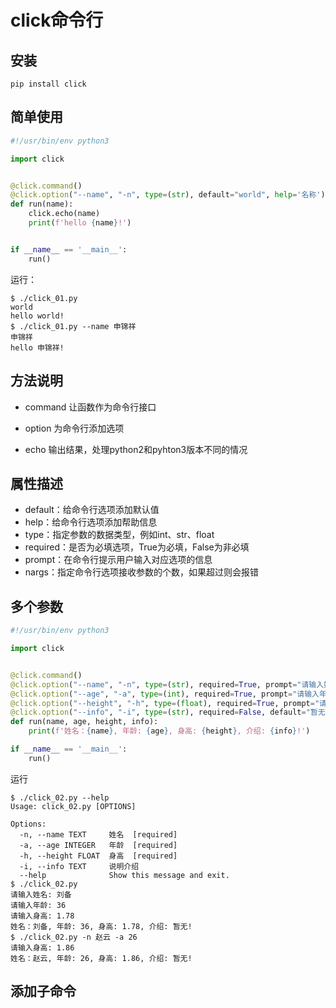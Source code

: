 # click命令行

## 安装

```shell
pip install click
```

## 简单使用

```py
#!/usr/bin/env python3

import click


@click.command()
@click.option("--name", "-n", type=(str), default="world", help='名称')
def run(name):
    click.echo(name)
    print(f'hello {name}!')


if __name__ == '__main__':
    run()
```

运行：

```
$ ./click_01.py         
world
hello world!
$ ./click_01.py --name 申锦祥    
申锦祥
hello 申锦祥!
```



## 方法说明

* command 让函数作为命令行接口

* option 为命令行添加选项

* echo 输出结果，处理python2和pyhton3版本不同的情况

  

## 属性描述

- default：给命令行选项添加默认值
- help：给命令行选项添加帮助信息
- type：指定参数的数据类型，例如int、str、float
- required：是否为必填选项，True为必填，False为非必填
- prompt：在命令行提示用户输入对应选项的信息
- nargs：指定命令行选项接收参数的个数，如果超过则会报错

## 多个参数

```python
#!/usr/bin/env python3

import click


@click.command()
@click.option("--name", "-n", type=(str), required=True, prompt="请输入姓名", help="姓名")
@click.option("--age", "-a", type=(int), required=True, prompt="请输入年龄", help="年龄")
@click.option("--height", "-h", type=(float), required=True, prompt="请输入身高", help="身高")
@click.option("--info", "-i", type=(str), required=False, default="暂无", help="说明介绍")
def run(name, age, height, info):
    print(f'姓名：{name}, 年龄: {age}, 身高: {height}, 介绍: {info}!')

if __name__ == '__main__':
    run()
```

运行

```shell
$ ./click_02.py --help
Usage: click_02.py [OPTIONS]

Options:
  -n, --name TEXT     姓名  [required]
  -a, --age INTEGER   年龄  [required]
  -h, --height FLOAT  身高  [required]
  -i, --info TEXT     说明介绍
  --help              Show this message and exit.
$ ./click_02.py       
请输入姓名: 刘备 
请输入年龄: 36
请输入身高: 1.78
姓名：刘备, 年龄: 36, 身高: 1.78, 介绍: 暂无!
$ ./click_02.py -n 赵云 -a 26 
请输入身高: 1.86
姓名：赵云, 年龄: 26, 身高: 1.86, 介绍: 暂无!
```

## 添加子命令

```python

```

